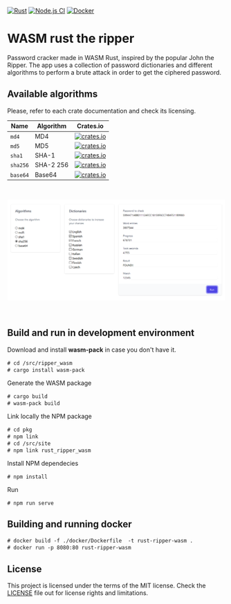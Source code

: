 [![Rust](https://github.com/gcastellov/rust-ripper-wasm/actions/workflows/rust.yml/badge.svg?branch=main)](https://github.com/gcastellov/rust-ripper-wasm/actions/workflows/rust.yml)
[![Node.js CI](https://github.com/gcastellov/rust-ripper-wasm/actions/workflows/node.js.yml/badge.svg)](https://github.com/gcastellov/rust-ripper-wasm/actions/workflows/node.js.yml)
[![Docker](https://github.com/gcastellov/rust-ripper-wasm/actions/workflows/docker-publish.yml/badge.svg?branch=main)](https://github.com/gcastellov/rust-ripper-wasm/actions/workflows/docker-publish.yml)

# WASM rust the ripper 
Password cracker made in WASM Rust, inspired by the popular John the Ripper.
The app uses a collection of password dictionaries and different algorithms to perform a brute attack in order to get the ciphered password.

## Available algorithms
Please, refer to each crate documentation and check its licensing.

| Name        | Algorithm  | Crates.io |
|-------------|------------|-----------|
| `md4`       | MD4      | [![crates.io](https://img.shields.io/crates/v/md4.svg)](https://crates.io/crates/md4)      |
| `md5`       | MD5     | [![crates.io](https://img.shields.io/crates/v/md5.svg)](https://crates.io/crates/md5)     |
| `sha1`      | SHA-1   | [![crates.io](https://img.shields.io/crates/v/sha1.svg)](https://crates.io/crates/sha-1)   |
| `sha256`    | SHA-2 256| [![crates.io](https://img.shields.io/crates/v/sha256.svg)](https://crates.io/crates/sha256)|
| `base64`    | Base64   | [![crates.io](https://img.shields.io/crates/v/base64.svg)](https://crates.io/crates/base64)|

<br/>

![UI](doc/ui.png)

<br/>

## Build and run in development environment

Download and install **wasm-pack** in case you don't have it.
```
# cd /src/ripper_wasm
# cargo install wasm-pack
```

Generate the WASM package
```
# cargo build
# wasm-pack build
```

Link locally the NPM package
```
# cd pkg
# npm link
# cd /src/site
# npm link rust_ripper_wasm
```

Install NPM dependecies
```
# npm install
```

Run
```
# npm run serve
```
## Building and running docker
```
# docker build -f ./docker/Dockerfile  -t rust-ripper-wasm .
# docker run -p 8080:80 rust-ripper-wasm
```

## License
This project is licensed under the terms of the MIT license. 
Check the [LICENSE](LICENSE.md) file out for license rights and limitations.
